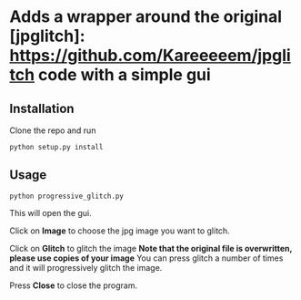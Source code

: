 # Adds a wrapper around the original  [jpglitch]: https://github.com/Kareeeeem/jpglitch code with a simple gui 

## Installation
Clone the repo and run

```
python setup.py install
```

## Usage

``
python progressive_glitch.py 
``

This will open the gui.

Click on **Image** to choose the jpg image you want to glitch.

Click on **Glitch** to glitch the image 
**Note that the original file is overwritten, please use copies of your image**
You can press glitch a number of times and it will progressively glitch the image.

Press **Close** to close the program.


